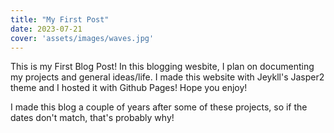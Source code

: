 ```yaml
---
title: "My First Post"
date: 2023-07-21
cover: 'assets/images/waves.jpg'
---
```

This is my First Blog Post! In this blogging wesbite, I plan on documenting my projects and general ideas/life. I made this website with 
Jeykll's Jasper2 theme and I hosted it with Github Pages! Hope you enjoy!

I made this blog a couple of years after some of these projects, so if the dates don't match, that's probably why!
